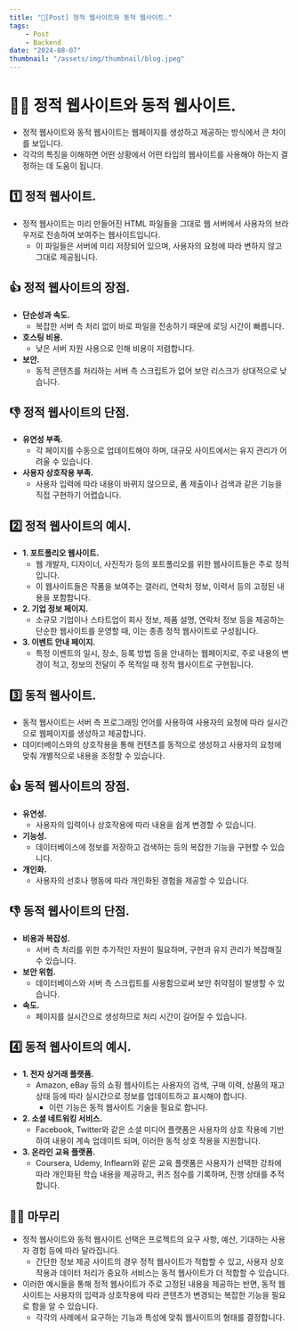 ```yaml
---
title: "📝[Post] 정적 웹사이트와 동적 웹사이트."
tags:
    - Post
    - Backend
date: "2024-08-07"
thumbnail: "/assets/img/thumbnail/blog.jpeg"
---
```


# 🙋‍♂️ 정적 웹사이트와 동적 웹사이트.
- 정적 웹사이트와 동적 웹사이트는 웹페이지를 생성하고 제공하는 방식에서 큰 차이를 보입니다.
- 각각의 특징을 이해하면 어떤 상황에서 어떤 타입의 웹사이트를 사용해야 하는지 결정하는 데 도움이 됩니다.

## 1️⃣ 정적 웹사이트.
- 정적 웹사이트는 미리 만들어진 HTML 파일들을 그대로 웹 서버에서 사용자의 브라우저로 전송하여 보여주는 웹사이트입니다.
    - 이 파일들은 서버에 미리 저장되어 있으며, 사용자의 요청에 따라 변하지 않고 그대로 제공됩니다.

## 👍 정적 웹사이트의 장점.
- **단순성과 속도.**
    - 복잡한 서버 측 처리 없이 바로 파일을 전송하기 때문에 로딩 시간이 빠릅니다.
- **호스팅 비용.**
    - 낮은 서버 자원 사용으로 인해 비용이 저렴합니다.
- **보안.**
    - 동적 콘텐츠를 처리하는 서버 측 스크립트가 없어 보안 리스크가 상대적으로 낮습니다.

## 👎 정적 웹사이트의 단점.
- **유연성 부족.**
    - 각 페이지를 수동으로 업데이트해야 하며, 대규모 사이트에서는 유지 관리가 어려울 수 있습니다.
- **사용자 상호작용 부족.**
    - 사용자 입력에 따라 내용이 바뀌지 않으므로, 폼 제출이나 검색과 같은 기능을 직접 구현하기 어렵습니다.

## 2️⃣ 정적 웹사이트의 예시.
- **1. 포트폴리오 웹사이트.**
    - 웹 개발자, 디자이너, 사진작가 등의 포트폴리오를 위한 웹사이트들은 주로 정적입니다.
    - 이 웹사이트들은 작품을 보여주는 갤러리, 연락처 정보, 이력서 등의 고정된 내용을 포함합니다.
- **2. 기업 정보 페이지.**
    - 소규모 기업이나 스타트업이 회사 정보, 제품 설명, 연락처 정보 등을 제공하는 단순한 웹사이트를 운영할 때, 이는 종종 정적 웹사이트로 구성됩니다.
- **3. 이벤트 안내 페이지.**
    - 특정 이벤트의 일시, 장소, 등록 방법 등을 안내하는 웹페이지로, 주로 내용의 변경이 적고, 정보의 전달이 주 목적일 때 정적 웹사이트로 구현됩니다.

## 3️⃣ 동적 웹사이트.
- 동적 웹사이트는 서버 측 프로그래밍 언어를 사용하여 사용자의 요청에 따라 실시간으로 웹페이지를 생성하고 제공합니다.
- 데이터베이스와의 상호작용을 통해 컨텐츠를 동적으로 생성하고 사용자의 요청에 맞춰 개별적으로 내용을 조정할 수 있습니다.

## 👍 동적 웹사이트의 장점.
- **유연성.**
    - 사용자의 입력이나 상호작용에 따라 내용을 쉽게 변경할 수 있습니다.
- **기능성.**
    - 데이터베이스에 정보를 저장하고 검색하는 등의 복잡한 기능을 구현할 수 있습니다.
- **개인화.**
    - 사용자의 선호나 행동에 따라 개인화된 경험을 제공할 수 있습니다.

## 👎 동적 웹사이트의 단점.
- **비용과 복잡성.**
    - 서버 측 처리를 위한 추가적인 자원이 필요하며, 구현과 유지 관리가 복잡해질 수 있습니다.
- **보안 위험.**
    - 데이터베이스와 서버 측 스크립트를 사용함으로써 보안 취약점이 발생할 수 있습니다.
- **속도.**
    - 페이지를 실시간으로 생성하므로 처리 시간이 길어질 수 있습니다.

## 4️⃣ 동적 웹사이트의 예시.
- **1. 전자 상거래 플랫폼.**
    - Amazon, eBay 등의 쇼핑 웹사이트는 사용자의 검색, 구매 이력, 상품의 재고 상태 등에 따라 실시간으로 정보를 업데이트하고 표시해야 합니다.
        - 이런 기능은 동적 웹사이트 기술을 필요로 합니다.
- **2. 소셜 네트워킹 서비스.**
    - Facebook, Twitter와 같은 소셜 미디어 플랫폼은 사용자의 상호 작용에 기반하여 내용이 계속 업데이트 되며, 이러한 동적 상호 작용을 지원합니다.
- **3. 온라인 교육 플랫폼.**
    - Coursera, Udemy, Inflearn와 같은 교육 플랫폼은 사용자가 선택한 강좌에 따라 개인화된 학습 내용을 제공하고, 퀴즈 점수를 기록하며, 진행 상태를 추적합니다.



## 🙋‍♂️ 마무리
- 정적 웹사이트와 동적 웹사이트 선택은 프로젝트의 요구 사항, 예산, 기대하는 사용자 경험 등에 따라 달라집니다.
    - 간단한 정보 제공 사이트의 경우 정적 웹사이트가 적합할 수 있고, 사용자 상호작용과 데이터 처리가 중요하 서비스는 동적 웹사이트가 더 적합할 수 있습니다.
- 이러한 예시들을 통해 정적 웹사이트가 주로 고정된 내용을 제공하는 반면, 동적 웹사이트는 사용자의 입력과 상호작용에 따라 콘텐츠가 변경되는 복잡한 기능을 필요로 함을 알 수 있습니다.
    - 각각의 사례에서 요구하는 기능과 특성에 맞춰 웹사이트의 형태를 결정합니다.
